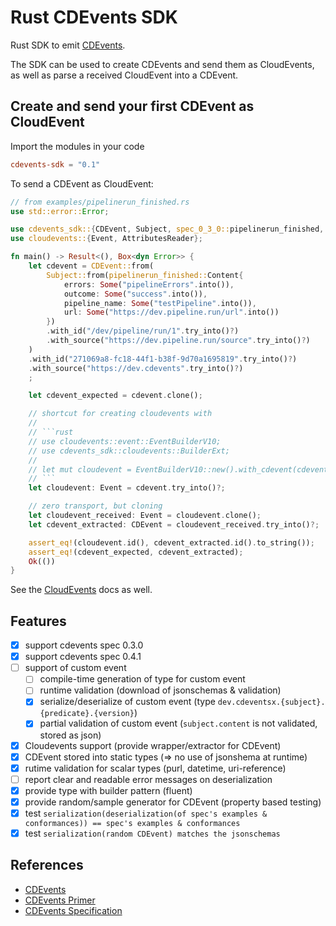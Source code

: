 # Rust CDEvents SDK

Rust SDK to emit [CDEvents](https://cdevents.dev).

The SDK can be used to create CDEvents and send them as CloudEvents, as well as parse a received CloudEvent into a CDEvent.

## Create and send your first CDEvent as CloudEvent

Import the modules in your code

```toml
cdevents-sdk = "0.1"
```

To send a CDEvent as CloudEvent:

```rust
// from examples/pipelinerun_finished.rs
use std::error::Error;

use cdevents_sdk::{CDEvent, Subject, spec_0_3_0::pipelinerun_finished, Content};
use cloudevents::{Event, AttributesReader};

fn main() -> Result<(), Box<dyn Error>> {
    let cdevent = CDEvent::from(
        Subject::from(pipelinerun_finished::Content{
            errors: Some("pipelineErrors".into()),
            outcome: Some("success".into()),
            pipeline_name: Some("testPipeline".into()),
            url: Some("https://dev.pipeline.run/url".into())
        })
        .with_id("/dev/pipeline/run/1".try_into()?)
        .with_source("https://dev.pipeline.run/source".try_into()?)
    )
    .with_id("271069a8-fc18-44f1-b38f-9d70a1695819".try_into()?)
    .with_source("https://dev.cdevents".try_into()?)
    ;

    let cdevent_expected = cdevent.clone();

    // shortcut for creating cloudevents with
    //
    // ```rust
    // use cloudevents::event::EventBuilderV10;
    // use cdevents_sdk::cloudevents::BuilderExt;
    //
    // let mut cloudevent = EventBuilderV10::new().with_cdevent(cdevent.clone())?.build()?;
    // ```
    let cloudevent: Event = cdevent.try_into()?;

    // zero transport, but cloning
    let cloudevent_received: Event = cloudevent.clone();
    let cdevent_extracted: CDEvent = cloudevent_received.try_into()?;

    assert_eq!(cloudevent.id(), cdevent_extracted.id().to_string());
    assert_eq!(cdevent_expected, cdevent_extracted);
    Ok(())
}
```

See the [CloudEvents](https://github.com/cloudevents/sdk-rust) docs as well.

## Features

- [x] support cdevents spec 0.3.0
- [x] support cdevents spec 0.4.1
- [ ] support of custom event
  - [ ] compile-time generation of type for custom event
  - [ ] runtime validation (download of jsonschemas & validation)
  - [x] serialize/deserialize of custom event (type `dev.cdeventsx.{subject}.{predicate}.{version}`)
  - [x] partial validation of custom event (`subject.content` is not validated, stored as json)
- [x] Cloudevents support (provide wrapper/extractor for CDEvent)
- [x] CDEvent stored into static types (=> no use of jsonshema at runtime)
- [x] rutime validation for scalar types (purl, datetime, uri-reference)
- [ ] report clear and readable error messages on deserialization
- [x] provide type with builder pattern (fluent)
- [x] provide random/sample generator for CDEvent (property based testing)
- [x] test `serialization(deserialization(of spec's examples & conformances)) == spec's examples & conformances`
- [x] test `serialization(random CDEvent) matches the jsonschemas`

## References

- [CDEvents](https://cdevents.dev)
- [CDEvents Primer](https://cdevents.dev/docs/primer/)
- [CDEvents Specification](https://cdevents.dev/docs/)
